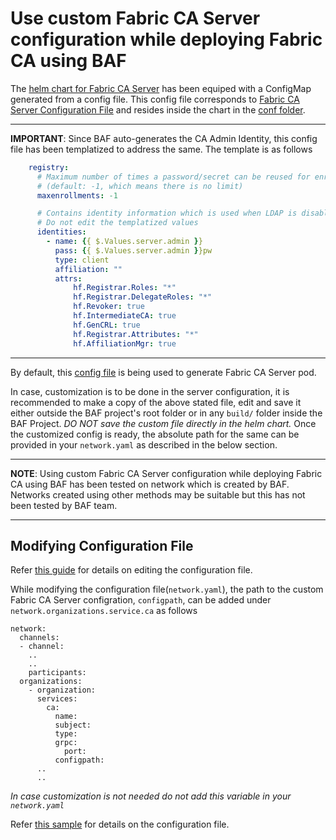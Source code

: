 <a name = "custom-fabric-ca-server-configuration"></a>
# Use custom Fabric CA Server configuration while deploying Fabric CA using BAF

The [helm chart for Fabric CA Server](https://github.com/hyperledger-labs/blockchain-automation-framework/tree/develop/platforms/hyperledger-fabric/charts/ca) has been equiped with a ConfigMap generated from a config file. This config file corresponds to [Fabric CA Server Configuration File](https://hyperledger-fabric-ca.readthedocs.io/en/release-1.4/serverconfig.html) and resides inside the chart in the [conf folder](https://github.com/hyperledger-labs/blockchain-automation-framework/tree/develop/platforms/hyperledger-fabric/charts/ca/conf).

---
**IMPORTANT**: Since BAF auto-generates the CA Admin Identity, this config file has been templatized to address the same. The template is as follows

```yaml
    registry:
      # Maximum number of times a password/secret can be reused for enrollment
      # (default: -1, which means there is no limit)
      maxenrollments: -1

      # Contains identity information which is used when LDAP is disabled
      # Do not edit the templatized values
      identities:
        - name: {{ $.Values.server.admin }}
          pass: {{ $.Values.server.admin }}pw
          type: client
          affiliation: ""
          attrs:
              hf.Registrar.Roles: "*"
              hf.Registrar.DelegateRoles: "*"
              hf.Revoker: true
              hf.IntermediateCA: true
              hf.GenCRL: true
              hf.Registrar.Attributes: "*"
              hf.AffiliationMgr: true

```

---

By default, this [config file](https://github.com/hyperledger-labs/blockchain-automation-framework/tree/develop/platforms/hyperledger-fabric/charts/ca/conf/fabric-ca-server-config-default.yaml) is being used to generate Fabric CA Server pod.

In case, customization is to be done in the server configuration, it is recommended to make a copy of the above stated file, edit and save it either outside the BAF project's root folder or in any `build/` folder inside the BAF Project. *DO NOT save the custom file directly in the helm chart.*
Once the customized config is ready, the absolute path for the same can be provided in your `network.yaml` as described in the below section. 

---
**NOTE**: Using custom Fabric CA Server configuration while deploying Fabric CA using BAF has been tested on network which is created by BAF. Networks created using other methods may be suitable but this has not been tested by BAF team.

---

## Modifying Configuration File

Refer [this guide](./fabric_networkyaml.md) for details on editing the configuration file.

While modifying the configuration file(`network.yaml`), the path to the custom Fabric CA Server configration, `configpath`, can be added under `network.organizations.service.ca` as follows

    network:
      channels:
      - channel:
        ..
        ..
        participants:
      organizations:
        - organization:
          services:
            ca:
              name: 
              subject:
              type:
              grpc:
                port: 
              configpath:
          ..
          ..      

*_In case customization is not needed do not add this variable in your `network.yaml`_*

Refer [this sample](https://github.com/hyperledger-labs/blockchain-automation-framework/tree/develop/platforms/hyperledger-fabric/configuration/samples/network-fabricv2.yaml) for details on the configuration file.